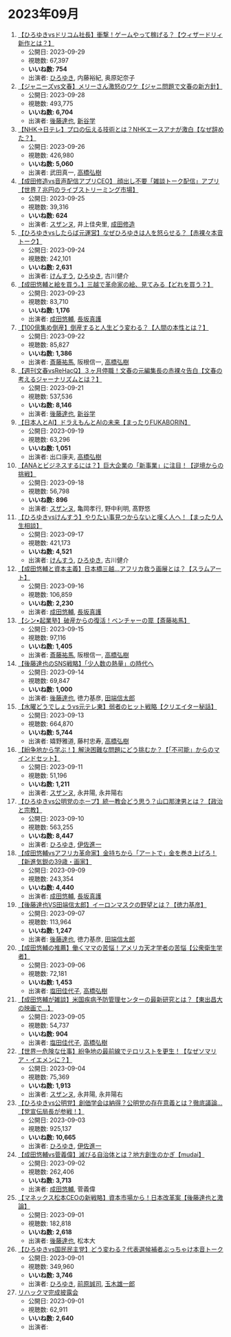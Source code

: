 # 2023年09月

1.  [【ひろゆきvsドリコム社長】衝撃！ゲームやって稼げる？【ウィザードリィ新作とは？】](/rehacq_fan/ids/MUL_GI9Y4XM "wikilink")
    -   公開日: 2023-09-29
    -   視聴数: 67,397
    -   **いいね数: 754**
    -   出演者: [ひろゆき](/rehacq_fan/people/ひろゆき "wikilink"), 内藤裕紀, 奥原妃奈子
1.  [【ジャニーズvs文春】メリーさん激怒のワケ【ジャニ問題で文春の新方針】](/rehacq_fan/ids/nj1VjQBPuog "wikilink")
    -   公開日: 2023-09-28
    -   視聴数: 493,775
    -   **いいね数: 6,704**
    -   出演者: [後藤達也](/rehacq_fan/people/後藤達也 "wikilink"), [新谷学](/rehacq_fan/people/新谷学 "wikilink")
1.  [【NHK→日テレ】プロの伝える技術とは？NHKエースアナが激白【なぜ辞めた？】](/rehacq_fan/ids/7VXr4sNoRKE "wikilink")
    -   公開日: 2023-09-26
    -   視聴数: 426,980
    -   **いいね数: 5,060**
    -   出演者: 武田真一, [高橋弘樹](/rehacq_fan/people/高橋弘樹 "wikilink")
1.  [【成田修造vs音声配信アプリCEO】 顔出し不要「雑談トーク配信」アプリ【世界７兆円のライブストリーミング市場】](/rehacq_fan/ids/utzmmrVZIEQ "wikilink")
    -   公開日: 2023-09-25
    -   視聴数: 39,316
    -   **いいね数: 624**
    -   出演者: [スザンヌ](/rehacq_fan/people/スザンヌ "wikilink"), 井上佳央里, [成田修造](/rehacq_fan/people/成田修造 "wikilink")
1.  [【ひろゆきvsしたらば元運営】なぜひろゆきは人を怒らせる？【赤裸々本音トーク】](/rehacq_fan/ids/5WdasRETWsA "wikilink")
    -   公開日: 2023-09-24
    -   視聴数: 242,101
    -   **いいね数: 2,631**
    -   出演者: [けんすう](/rehacq_fan/people/けんすう "wikilink"), [ひろゆき](/rehacq_fan/people/ひろゆき "wikilink"), 古川健介
1.  [【成田悠輔と絵を買う。】三越で革命家の絵、見てみる【どれを買う？】](/rehacq_fan/ids/8IA9B5MK13w "wikilink")
    -   公開日: 2023-09-23
    -   視聴数: 83,710
    -   **いいね数: 1,176**
    -   出演者: [成田悠輔](/rehacq_fan/people/成田悠輔 "wikilink"), [長坂真護](/rehacq_fan/people/長坂真護 "wikilink")
1.  [【100億集め倒産】倒産すると人生どう変わる？【人間の本性とは？】](/rehacq_fan/ids/He1S2WOzoGc "wikilink")
    -   公開日: 2023-09-22
    -   視聴数: 85,827
    -   **いいね数: 1,386**
    -   出演者: [斎藤祐馬](/rehacq_fan/people/斎藤祐馬 "wikilink"), 阪根信一, [高橋弘樹](/rehacq_fan/people/高橋弘樹 "wikilink")
1.  [【週刊文春vsReHacQ】３ヶ月停職！文春の元編集長の赤裸々告白【文春の考えるジャーナリズムとは？】](/rehacq_fan/ids/bzD6STVEA_I "wikilink")
    -   公開日: 2023-09-21
    -   視聴数: 537,536
    -   **いいね数: 8,146**
    -   出演者: [後藤達也](/rehacq_fan/people/後藤達也 "wikilink"), [新谷学](/rehacq_fan/people/新谷学 "wikilink")
1.  [【日本人とAI】ドラえもんとAIの未来【まったりFUKABORIN】](/rehacq_fan/ids/Mwqc23T5qgY "wikilink")
    -   公開日: 2023-09-19
    -   視聴数: 63,296
    -   **いいね数: 1,051**
    -   出演者: 出口康夫, [高橋弘樹](/rehacq_fan/people/高橋弘樹 "wikilink")
1.  [【ANAとビジネスするには？】巨大企業の「新事業」に注目！【逆境からの挑戦】](/rehacq_fan/ids/uNBw5XoDn7o "wikilink")
    -   公開日: 2023-09-18
    -   視聴数: 56,798
    -   **いいね数: 896**
    -   出演者: [スザンヌ](/rehacq_fan/people/スザンヌ "wikilink"), 亀岡孝行, 野中利明, 髙野悠
1.  [【ひろゆきvsけんすう】やりたい事見つからないと嘆く人へ！【まったり人生相談】](/rehacq_fan/ids/vuTp4IOetF0 "wikilink")
    -   公開日: 2023-09-17
    -   視聴数: 421,173
    -   **いいね数: 4,521**
    -   出演者: [けんすう](/rehacq_fan/people/けんすう "wikilink"), [ひろゆき](/rehacq_fan/people/ひろゆき "wikilink"), 古川健介
1.  [【成田悠輔と資本主義】日本橋三越…アフリカ救う画展とは？【スラムアート】](/rehacq_fan/ids/pQ1-GYlJOGE "wikilink")
    -   公開日: 2023-09-16
    -   視聴数: 106,859
    -   **いいね数: 2,230**
    -   出演者: [成田悠輔](/rehacq_fan/people/成田悠輔 "wikilink"), [長坂真護](/rehacq_fan/people/長坂真護 "wikilink")
1.  [【シン•起業塾】破産からの復活！ベンチャーの罠【斎藤祐馬】](/rehacq_fan/ids/KgXxEln_Wdk "wikilink")
    -   公開日: 2023-09-15
    -   視聴数: 97,116
    -   **いいね数: 1,405**
    -   出演者: [斎藤祐馬](/rehacq_fan/people/斎藤祐馬 "wikilink"), 阪根信一, [高橋弘樹](/rehacq_fan/people/高橋弘樹 "wikilink")
1.  [【後藤達也のSNS戦略】「少人数の熱量」の時代へ](/rehacq_fan/ids/4h8VNNJWhWU "wikilink")
    -   公開日: 2023-09-14
    -   視聴数: 69,847
    -   **いいね数: 1,000**
    -   出演者: [後藤達也](/rehacq_fan/people/後藤達也 "wikilink"), 徳力基彦, [田端信太郎](/rehacq_fan/people/田端信太郎 "wikilink")
1.  [【水曜どうでしょうvs元テレ東】弱者のヒット戦略【クリエイター秘話】](/rehacq_fan/ids/cicefIujc2E "wikilink")
    -   公開日: 2023-09-13
    -   視聴数: 664,870
    -   **いいね数: 5,744**
    -   出演者: 嬉野雅道, 藤村忠寿, [高橋弘樹](/rehacq_fan/people/高橋弘樹 "wikilink")
1.  [【紛争地から学ぶ！】解決困難な問題にどう挑むか？【「不可能」からのマインドセット】](/rehacq_fan/ids/IiBf9CdIuzY "wikilink")
    -   公開日: 2023-09-11
    -   視聴数: 51,196
    -   **いいね数: 1,211**
    -   出演者: [スザンヌ](/rehacq_fan/people/スザンヌ "wikilink"), 永井陽, 永井陽右
1.  [【ひろゆきvs公明党のホープ】統一教会どう思う？山口那津男とは？【政治と宗教】](/rehacq_fan/ids/9ScFCMtxLkw "wikilink")
    -   公開日: 2023-09-10
    -   視聴数: 563,255
    -   **いいね数: 8,447**
    -   出演者: [ひろゆき](/rehacq_fan/people/ひろゆき "wikilink"), [伊佐進一](/rehacq_fan/people/伊佐進一 "wikilink")
1.  [【成田悠輔vsアフリカ革命家】金持ちから「アートで」金を巻き上げろ！【新進気鋭の39歳・画家】](/rehacq_fan/ids/cnNZFww6XQg "wikilink")
    -   公開日: 2023-09-09
    -   視聴数: 243,354
    -   **いいね数: 4,440**
    -   出演者: [成田悠輔](/rehacq_fan/people/成田悠輔 "wikilink"), [長坂真護](/rehacq_fan/people/長坂真護 "wikilink")
1.  [【後藤達也VS田端信太郎】イーロンマスクの野望とは？【徳力基彦】](/rehacq_fan/ids/TrtCC4QtIFI "wikilink")
    -   公開日: 2023-09-07
    -   視聴数: 113,964
    -   **いいね数: 1,247**
    -   出演者: [後藤達也](/rehacq_fan/people/後藤達也 "wikilink"), 徳力基彦, [田端信太郎](/rehacq_fan/people/田端信太郎 "wikilink")
1.  [【成田悠輔の推薦】働くママの苦悩！アメリカ天才学者の苦悩【公衆衛生学者】](/rehacq_fan/ids/71vTeKRhDLg "wikilink")
    -   公開日: 2023-09-06
    -   視聴数: 72,181
    -   **いいね数: 1,453**
    -   出演者: [塩田佳代子](/rehacq_fan/people/塩田佳代子 "wikilink"), [高橋弘樹](/rehacq_fan/people/高橋弘樹 "wikilink")
1.  [【成田悠輔が雑談】米国疾病予防管理センターの最新研究とは？【東出昌大の映画で…】](/rehacq_fan/ids/KwDAoxa9YAE "wikilink")
    -   公開日: 2023-09-05
    -   視聴数: 54,737
    -   **いいね数: 904**
    -   出演者: [塩田佳代子](/rehacq_fan/people/塩田佳代子 "wikilink"), [高橋弘樹](/rehacq_fan/people/高橋弘樹 "wikilink")
1.  [【世界一危険な仕事】紛争地の最前線でテロリストを更生！【なぜソマリア・イエメンに？】](/rehacq_fan/ids/GB6lXZWLchY "wikilink")
    -   公開日: 2023-09-04
    -   視聴数: 75,369
    -   **いいね数: 1,913**
    -   出演者: [スザンヌ](/rehacq_fan/people/スザンヌ "wikilink"), 永井陽, 永井陽右
1.  [【ひろゆきvs公明党】創価学会は納得？公明党の存在意義とは？徹底議論…【党宣伝局長が参戦！】](/rehacq_fan/ids/nd1_O8GADYw "wikilink")
    -   公開日: 2023-09-03
    -   視聴数: 925,137
    -   **いいね数: 10,665**
    -   出演者: [ひろゆき](/rehacq_fan/people/ひろゆき "wikilink"), [伊佐進一](/rehacq_fan/people/伊佐進一 "wikilink")
1.  [【成田悠輔vs菅義偉】滅びる自治体とは？地方創生のかぎ【mudai】](/rehacq_fan/ids/mJ08a0kUOZ4 "wikilink")
    -   公開日: 2023-09-02
    -   視聴数: 262,406
    -   **いいね数: 3,713**
    -   出演者: [成田悠輔](/rehacq_fan/people/成田悠輔 "wikilink"), 菅義偉
1.  [【マネックス松本CEOの新戦略】資本市場から！日本改革案【後藤達也と激論】](/rehacq_fan/ids/FQpEEB2KNr8 "wikilink")
    -   公開日: 2023-09-01
    -   視聴数: 182,818
    -   **いいね数: 2,618**
    -   出演者: [後藤達也](/rehacq_fan/people/後藤達也 "wikilink"), 松本大
1.  [【ひろゆきvs国民民主党】どう変わる？代表選候補者ぶっちゃけ本音トーク](/rehacq_fan/ids/ljAjC80089I "wikilink")
    -   公開日: 2023-09-01
    -   視聴数: 349,960
    -   **いいね数: 3,746**
    -   出演者: [ひろゆき](/rehacq_fan/people/ひろゆき "wikilink"), [前原誠司](/rehacq_fan/people/前原誠司 "wikilink"), [玉木雄一郎](/rehacq_fan/people/玉木雄一郎 "wikilink")
1.  [リハックマ完成披露会](/rehacq_fan/ids/2AucK-CCluc "wikilink")
    -   公開日: 2023-09-01
    -   視聴数: 62,911
    -   **いいね数: 2,640**
    -   出演者: 

